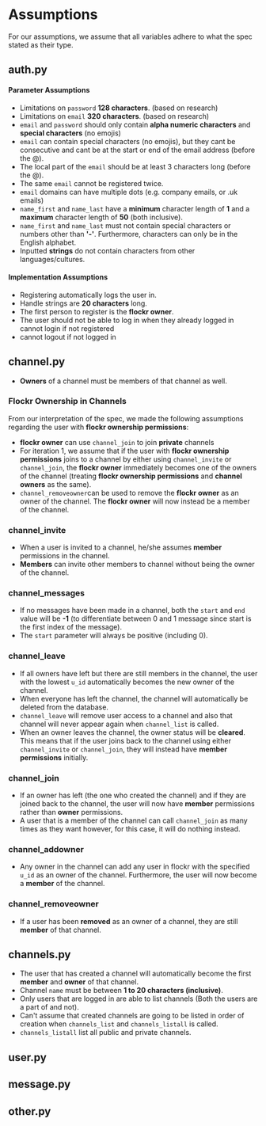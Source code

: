 # Assumptions
For our assumptions, we assume that all variables adhere to what the spec stated as their type.

## auth.py
#### Parameter Assumptions
- Limitations on `password` **128 characters**. (based on research)
- Limitations on `email` **320 characters**. (based on research)
- `email` and `password` should only contain **alpha numeric characters** and **special characters** (no emojis)
- `email` can contain special characters (no emojis), but they cant be consecutive and cant be at the start or end of the email address (before the @).
- The local part of the `email` should be at least 3 characters long (before the @).
- The same `email` cannot be registered twice.
- `email` domains can have multiple dots (e.g. company emails, or .uk emails)
- `name_first` and `name_last` have a **minimum** character length of **1** and a **maximum** character length of **50** (both inclusive).
- `name_first` and `name_last` must not contain special characters or numbers other than **'-'**. Furthermore, characters can only be in the English alphabet.
- Inputted **strings** do not contain characters from other languages/cultures.

#### Implementation Assumptions
- Registering automatically logs the user in.
- Handle strings are **20 characters** long.
- The first person to register is the **flockr owner**.
- The user should not be able to log in when they already logged in cannot login if not registered
- cannot logout if not logged in


## channel.py
- **Owners** of a channel must be members of that channel as well.

### Flockr Ownership in Channels
From our interpretation of the spec, we made the following assumptions regarding the user with **flockr ownership permissions**:
- **flockr owner** can use `channel_join` to join **private** channels
- For iteration 1, we assume that if the user with **flockr ownership permissions** joins to a channel by either using `channel_invite` or `channel_join`, the **flockr owner** immediately becomes one of the owners of the channel (treating **flockr ownership permissions** and **channel owners** as the same).
- `channel_removeowner`can be used to remove the **flockr owner** as an owner of the channel. The **flockr owner** will now instead be a member of the channel.

### channel_invite
- When a user is invited to a channel, he/she assumes **member** permissions in the channel.
- **Members** can invite other members to channel without being the owner of the channel.

### channel_messages
- If no messages have been made in a channel, both the `start` and `end` value will be **-1** (to differentiate between 0 and 1 message since start is the first index of the message).
- The `start` parameter will always be positive (including 0).

### channel_leave
- If all owners have left but there are still members in the channel, the user with the lowest `u_id` automatically becomes the new owner of the channel.
- When everyone has left the channel, the channel will automatically be deleted from the database.
- `channel_leave` will remove user access to a channel and also that channel will never appear again when `channel_list` is called.
- When an owner leaves the channel, the owner status will be **cleared**. This means that if the user joins back to the channel using either `channel_invite` or `channel_join`, they will instead have **member permissions** initially.

### channel_join
- If an owner has left (the one who created the channel) and if they are joined back to the channel, the user will now have **member** permissions rather than **owner** permissions.
- A user that is a member of the channel can call `channel_join` as many times as they want however, for this case, it will do nothing instead.


### channel_addowner
- Any owner in the channel can add any user in flockr with the specified `u_id` as an owner of the channel. Furthermore, the user will now become a **member** of the channel.


### channel_removeowner
- If a user has been **removed** as an owner of a channel, they are still **member** of that channel.


## channels.py
- The user that has created a channel will automatically become the first **member** and **owner** of that channel.
- Channel `name` must be between **1 to 20 characters (inclusive)**. 
- Only users that are logged in are able to list channels (Both the users are a part of and not).
- Can't assume that created channels are going to be listed in order of creation when `channels_list` and `channels_listall` is called.
- `channels_listall` list all public and private channels.

## user.py



## message.py



## other.py


